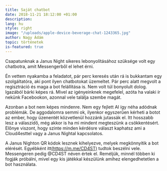 ```yaml
---
title: Saját chatbot
date: 2018-11-21 18:12:00 +01:00
description: 
lang: hu
style: right
image: "/uploads/apple-device-beverage-chat-1243365.jpg"
author: Nagy Ádám
topic: történetek
is-featured: true
---
```


Csapatunknak a Janus Night sikeres lebonyolításához szüksége volt egy chatbotra, amit Messengerből el lehet érni. 

Én vettem nyakamba a feladatot, pár perc keresés után rá is bukkantam egy szolgáltatóra, aki pont ilyen chatbotokat üzemeltet. 
Pár perc alatt megvolt a regisztráció és maga a bot felállítása is. Nem volt túl bonyolult dolog. Igazából bárki képes rá.
Mivel az igényeinknek megefelel, azóta ha valaki ír nekünk Facebookon, azonnal vele találja szembe magát. 

Azonban a bot nem képes mindenre. Nem egy fejlett AI így néha adódnak problémák. De aggodalomra semmi ok, ilyenkor egyszerűen kérheti a botot
az ember, hogy üzenentét közvetlenül hozzánk jutassák el. Itt hosszabb lesz a válaszidő, még akkor is ha mi mindent megteszünk a csökkentésért.
Előnye viszont, hogy szinte minden kérdésre választ kaphatsz ami a Cloud4esttel vagy a Janus Nightal kapcsolatos. 

A Janus Nighton QR kódok lesznek kihelyezve, melyek megkönnyítik a bot elérését. Egyébként itt[(https://m.me/CD4ST)](http://m.me/CD4ST) tudtok beszélni vele.
Messengeren pedig @CD4ST néven értek el. 
Reméljük, minnél többen ki fogják próbálni, mivel egy kis játékkal készülünk amihez elengedhetetlen a bot használata.
